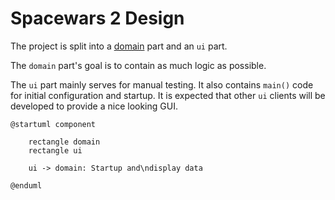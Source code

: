 # Spacewars 2 Design

The project is split into a [domain](domain/overview.md) part and an `ui` part.

The `domain` part's goal is to contain as much logic as possible.

The `ui` part mainly serves for manual testing. 
It also contains `main()` code for initial configuration and startup.
It is expected that other `ui` clients will be developed to provide a nice looking GUI.

```plantuml
@startuml component

    rectangle domain
    rectangle ui

    ui -> domain: Startup and\ndisplay data

@enduml
```